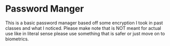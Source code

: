 # Password Manger
This is a basic password manager based off some encryption I took in past classes and what I noticed. Please make note that is NOT meant for actual use like in literal sense please use something that is safer or just move on to biometrics. 
